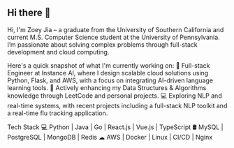 ## Hi there 👋

Hi, I'm Zoey Jia – a graduate from the University of Southern California and current M.S. Computer Science student at the University of Pennsylvania. I’m passionate about solving complex problems through full-stack development and cloud computing.

Here's a quick snapshot of what I'm currently working on: 
🌱 Full-stack Engineer at Instance AI, where I design scalable cloud solutions using Python, Flask, and AWS, with a focus on integrating AI-driven language learning tools.
💼 Actively enhancing my Data Structures & Algorithms knowledge through LeetCode and personal projects.
💻 Exploring NLP and real-time systems, with recent projects including a full-stack NLP toolkit and a real-time flu tracking application.

Tech Stack
💻 Python | Java | Go | React.js | Vue.js | TypeScript
🛢️ MySQL | PostgreSQL | MongoDB | Redis
☁ AWS | Docker | Linux | CI/CD | Nginx
